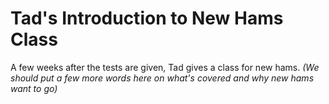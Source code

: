 # Tad's Introduction to New Hams Class

A few weeks after the tests are given, Tad gives a class for new hams.
_(We should put a few more words here on what's covered and why new
hams want to go)_
